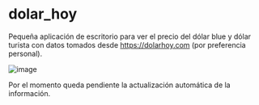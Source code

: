 # dolar_hoy
Pequeña aplicación de escritorio para ver el precio del dólar blue y dólar turista con datos tomados desde https://dolarhoy.com (por preferencia personal).

![image](https://user-images.githubusercontent.com/81332665/186501413-060a9538-cc80-4ab7-bd90-038afb29f53b.png)

Por el momento queda pendiente la actualización automática de la información.
